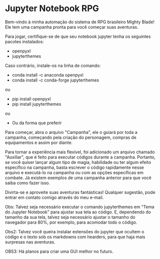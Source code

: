 # Jupyter Notebook RPG
Bem-vindo à minha automação do sistema de RPG brasileiro Mighty Blade!
Ele tem uma campanha pronta para você começar suas aventuras.

Para jogar, certifique-se de que seu notebook jupyter tenha os seguintes pacotes instalados:
- openpyxl
- jupyterthemes

Caso contrário, instale-os na linha de comando:
- conda install -c anaconda openpyxl
- conda install -c conda-forge jupyterthemes

ou

- pip install openpyxl
- pip install jupyterthemes

ou

- Ou da forma que preferir

Para começar, abra o arquivo "Campanha", ele o guiará por toda a campanha,
começando pela criação do personagem, compras de equipamentos e assim por diante.

Para tornar a experiência mais flexível, foi adicionado um arquivo chamado "Auxiliar", que é feito para executar códigos durante a campanha.
Portanto, se você quiser lançar algum tipo de magia, habilidade ou ter algum efeito específico na campanha, basta escrever o código rapidamente nesse arquivo e executá-lo na campanha ou com as opções específicas em combate.
Já existem exemplos de uma campanha anterior para que você saiba como fazer isso.

Divirta-se e aproveite suas aventuras  fantásticas! Qualquer sugestão, pode entrar em contato comigo através do meu e-mail.

Obs: Talvez seja necessário executar o comando jupyterthemes em "Tema do Jupyter Notebook" para ajustar sua tela ao código. E, dependendo do tamanho da sua tela, talvez seja necessário ajustar o tamanho do navegador para 80%, por exemplo, para acomodar todo o código.

Obs2: Talvez você queira instalar extensões do jupyter que ocultem o código e o texto sob os markdowns com hearders,
para que haja mais surpresas nas aventuras.

OBS3: Há planos para criar uma GUI melhor no futuro.
